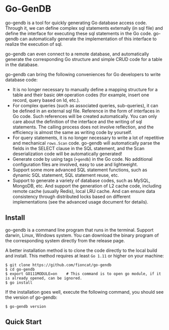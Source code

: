 # Go-GenDB

go-gendb is a tool for quickly generating Go database access code. Through it, we can define complex sql statements externally (in sql file) and define the interface for executing these sql statements in the Go code. go-gendb can automatically generate the implementation of this interface to realize the execution of sql.

go-gendb can even connect to a remote database, and automatically generate the corresponding Go structure and simple CRUD code for a table in the database.

go-gendb can bring the following conveniences for Go developers to write database code:

- It is no longer necessary to manually define a mapping structure for a table and their basic `ORM` operation codes (for example, insert one record, query based on Id, etc.).
- For complex queries (such as associated queries, sub-queries), it can be defined in an external sql file. Reference in the form of interfaces in Go code. Such references will be created automatically. You can only care about the definition of the interface and the writing of sql statements. The calling process does not involve reflection, and the efficiency is almost the same as writing code by yourself.
- For query statements, it is no longer necessary to write a lot of repetitive and mechanical `rows.Scan` code. go-gendb will automatically parse the fields in the SELECT clause in the SQL statement, and the Scan deserialization code will be automatically generated!
- Generate code by using tags (`+gendb`) in the Go code. No additional configuration files are involved, easy to use and lightweight.
- Support some more advanced SQL statement functions, such as dynamic SQL statement, SQL statement reuse, etc.
- Support to generate a variety of database codes, such as MySQL, MongoDB, etc. And support the generation of L2 cache code, including remote cache (usually Redis), local LRU cache. And can ensure data consistency through distributed locks based on different implementations (see the advanced usage document for details).

## Install

go-gendb is a command line program that runs in the terminal. Support darwin, Linux, Windows system. You can download the binary program of the corresponding system directly from the release page.

A better installation method is to clone the code directly to the local build and install. This method requires at least `Go 1.11` or higher on your machine:

```text
$ git clone https://github.com/fioncat/go-gendb
$ cd go-gendb
$ export GO111MODULE=on    # This command is to open go module, if it is already opened, can be ignored.
$ go install
```

If the installation goes well, execute the following command, you should see the version of go-gendb:

```text
$ go-gendb version
```

## Quick Start



